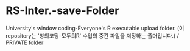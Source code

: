 # RS-Inter.-save-Folder
University's window coding-Everyone's R executable upload folder. (이 repository는 '창의코딩-모두의R' 수업의 중간 파일을 저장하는 폴더입니다.) / PRIVATE folder
